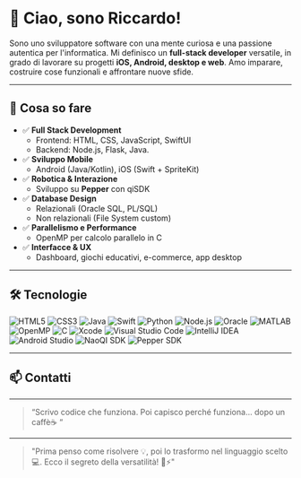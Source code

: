 # 👋 Ciao, sono Riccardo!

Sono uno sviluppatore software con una mente curiosa e una passione autentica per l'informatica. Mi definisco un **full-stack developer** versatile, in grado di lavorare su progetti **iOS, Android, desktop e web**. Amo imparare, costruire cose funzionali e affrontare nuove sfide.

---

## 🚀 Cosa so fare

- ✅ **Full Stack Development**
  - Frontend: HTML, CSS, JavaScript, SwiftUI
  - Backend: Node.js, Flask, Java.
- ✅ **Sviluppo Mobile**
  - Android (Java/Kotlin), iOS (Swift + SpriteKit)
- ✅ **Robotica & Interazione**
  - Sviluppo su **Pepper** con qiSDK
- ✅ **Database Design**
  - Relazionali (Oracle SQL, PL/SQL)
  - Non relazionali (File System custom)
- ✅ **Parallelismo e Performance**
  - OpenMP per calcolo parallelo in C
- ✅ **Interfacce & UX**
  - Dashboard, giochi educativi, e-commerce, app desktop


---

## 🛠 Tecnologie 
![HTML5](https://img.shields.io/badge/HTML5-E34F26?style=flat-square&logo=html5&logoColor=white)
![CSS3](https://img.shields.io/badge/CSS3-1572B6?style=flat-square&logo=css3&logoColor=white)
![Java](https://img.shields.io/badge/Java-orange?style=flat-square&logo=java)
![Swift](https://img.shields.io/badge/Swift-orange?style=flat-square&logo=swift)
![Python](https://img.shields.io/badge/Python-3670A0?style=flat-square&logo=python)
![Node.js](https://img.shields.io/badge/Node.js-339933?style=flat-square&logo=nodedotjs)
![Oracle](https://img.shields.io/badge/Oracle-F80000?style=flat-square&logo=oracle)
![MATLAB](https://img.shields.io/badge/MATLAB-blue?style=flat-square)
![OpenMP](https://img.shields.io/badge/OpenMP-lightgrey?style=flat-square)
![C](https://img.shields.io/badge/C-00599C?style=flat-square&logo=c)
![Xcode](https://img.shields.io/badge/Xcode-1575F9?style=flat-square&logo=xcode)
![Visual Studio Code](https://img.shields.io/badge/VSCode-007ACC?style=flat-square&logo=visualstudiocode)
![IntelliJ IDEA](https://img.shields.io/badge/IntelliJ-black?style=flat-square&logo=intellijidea)
![Android Studio](https://img.shields.io/badge/Android%20Studio-3DDC84?style=flat-square&logo=androidstudio)
![NaoQI SDK](https://img.shields.io/badge/NaoQI-FF6F00?style=flat-square)
![Pepper SDK](https://img.shields.io/badge/Pepper%20SDK-FF6F00?style=flat-square)

---

## 📫 Contatti



---

> “Scrivo codice che funziona. Poi capisco perché funziona... dopo un caffè☕ “
---

> "Prima penso come risolvere 💡, poi lo trasformo nel linguaggio scelto 💻. Ecco il segreto della versatilità! 🔧⚡"

